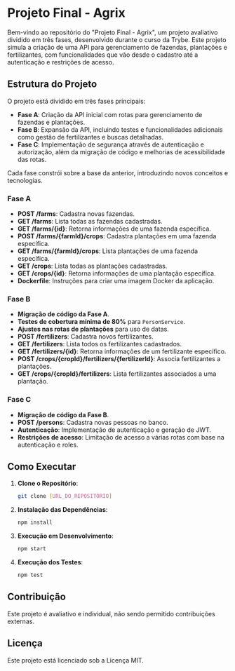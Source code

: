 
# Projeto Final - Agrix

Bem-vindo ao repositório do "Projeto Final - Agrix", um projeto avaliativo dividido em três fases, desenvolvido durante o curso da Trybe. Este projeto simula a criação de uma API para gerenciamento de fazendas, plantações e fertilizantes, com funcionalidades que vão desde o cadastro até a autenticação e restrições de acesso.

## Estrutura do Projeto

O projeto está dividido em três fases principais:

- **Fase A**: Criação da API inicial com rotas para gerenciamento de fazendas e plantações.
- **Fase B**: Expansão da API, incluindo testes e funcionalidades adicionais como gestão de fertilizantes e buscas detalhadas.
- **Fase C**: Implementação de segurança através de autenticação e autorização, além da migração de código e melhorias de acessibilidade das rotas.

Cada fase constrói sobre a base da anterior, introduzindo novos conceitos e tecnologias.

### Fase A

- **POST /farms**: Cadastra novas fazendas.
- **GET /farms**: Lista todas as fazendas cadastradas.
- **GET /farms/{id}**: Retorna informações de uma fazenda específica.
- **POST /farms/{farmId}/crops**: Cadastra plantações em uma fazenda específica.
- **GET /farms/{farmId}/crops**: Lista plantações de uma fazenda específica.
- **GET /crops**: Lista todas as plantações cadastradas.
- **GET /crops/{id}**: Retorna informações de uma plantação específica.
- **Dockerfile**: Instruções para criar uma imagem Docker da aplicação.

### Fase B

- **Migração de código da Fase A**.
- **Testes de cobertura mínima de 80%** para `PersonService`.
- **Ajustes nas rotas de plantações** para uso de datas.
- **POST /fertilizers**: Cadastra novos fertilizantes.
- **GET /fertilizers**: Lista todos os fertilizantes cadastrados.
- **GET /fertilizers/{id}**: Retorna informações de um fertilizante específico.
- **POST /crops/{cropId}/fertilizers/{fertilizerId}**: Associa fertilizantes a plantações.
- **GET /crops/{cropId}/fertilizers**: Lista fertilizantes associados a uma plantação.

### Fase C

- **Migração de código da Fase B**.
- **POST /persons**: Cadastra novas pessoas no banco.
- **Autenticação**: Implementação de autenticação e geração de JWT.
- **Restrições de acesso**: Limitação de acesso a várias rotas com base na autenticação e roles.

## Como Executar

1. **Clone o Repositório**:
   ```bash
   git clone [URL_DO_REPOSITÓRIO]
   ```
2. **Instalação das Dependências**:
   ```bash
   npm install
   ```
3. **Execução em Desenvolvimento**:
   ```bash
   npm start
   ```
4. **Execução dos Testes**:
   ```bash
   npm test
   ```

## Contribuição

Este projeto é avaliativo e individual, não sendo permitido contribuições externas.

## Licença

Este projeto está licenciado sob a Licença MIT.
